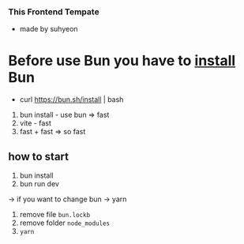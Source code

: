 ### This Frontend Tempate
- made by suhyeon

# Before use Bun you have to [install](https://bun.sh/) Bun
* curl https://bun.sh/install | bash 
1. bun install - use bun => fast
2. vite - fast
3. fast + fast => so fast

## how to start
1. bun install
2. bun run dev

-> if you want to change bun -> yarn
1. remove file `bun.lockb`
2. remove folder `node_modules`
3. `yarn`
